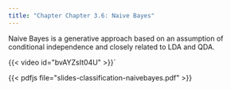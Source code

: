 ```yaml
---
title: "Chapter Chapter 3.6: Naive Bayes"
---
```

Naive Bayes is a generative approach based on an assumption of conditional independence and closely related to LDA and QDA.

<!--more-->
{{< video id="bvAYZsIt04U" >}}´

{{< pdfjs file="slides-classification-naivebayes.pdf" >}}

